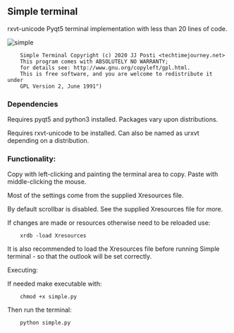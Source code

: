 

## Simple terminal

rxvt-unicode Pyqt5 terminal implementation with less than 20 lines of code.

![simple](https://user-images.githubusercontent.com/29865797/71637276-61015980-2c47-11ea-8f18-fbb615124c14.jpg)



		Simple Terminal Copyright (c) 2020 JJ Posti <techtimejourney.net> 
		This program comes with ABSOLUTELY NO WARRANTY; 
		for details see: http://www.gnu.org/copyleft/gpl.html. 
		This is free software, and you are welcome to redistribute it under 
		GPL Version 2, June 1991")


### Dependencies

Requires pyqt5 and python3 installed. Packages vary upon distributions.

Requires rxvt-unicode to be installed. Can also be named as urxvt depending on a distribution.


### Functionality: 

Copy with left-clicking and painting the terminal area to copy. Paste with middle-clicking the mouse.
	 
Most of the settings come from the supplied Xresources file. 
		
By default scrollbar is disabled. See the supplied Xresources file for more.

		
If changes are made or resources otherwise need to be reloaded use: 

		xrdb -load Xresources

It is also recommended to load the Xresources file before running Simple terminal - so that the outlook will be set correctly. 


Executing:

If needed make executable with:
		
		chmod +x simple.py

Then run the terminal:

		python simple.py
